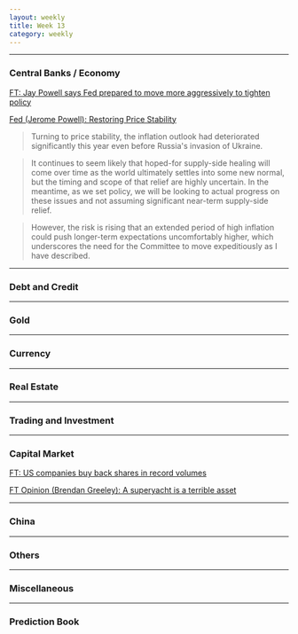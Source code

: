 ```yaml
---
layout: weekly
title: Week 13
category: weekly
---
```


---
### Central Banks / Economy

[FT: Jay Powell says Fed prepared to move more aggressively to tighten policy](
https://www.ft.com/content/baabbe1f-d823-4727-a090-0d1b89438048)

[Fed (Jerome Powell): Restoring Price Stability](
https://www.federalreserve.gov/newsevents/speech/powell20220321a.htm)

> Turning to price stability, the inflation outlook had deteriorated
> significantly this year even before Russia's invasion of Ukraine.

>  It continues to seem likely that hoped-for supply-side healing will come
>  over time as the world ultimately settles into some new normal, but the
>  timing and scope of that relief are highly uncertain. In the meantime, as we
>  set policy, we will be looking to actual progress on these issues and not
>  assuming significant near-term supply-side relief.

> However, the risk is rising that an extended period of high inflation could
> push longer-term expectations uncomfortably higher, which underscores the
> need for the Committee to move expeditiously as I have described.

---
### Debt and Credit

---
### Gold

---
### Currency

---
### Real Estate

---
### Trading and Investment

---
### Capital Market

[FT: US companies buy back shares in record volumes](
https://www.ft.com/content/e27975fc-a4f6-4e71-9ac8-af8a2418caca)

[FT Opinion (Brendan Greeley): A superyacht is a terrible asset](
https://www.ft.com/content/5263810a-c4d3-4380-a38e-3a78df99a788)

---
### China

---
### Others

---
### Miscellaneous

---
### Prediction Book
